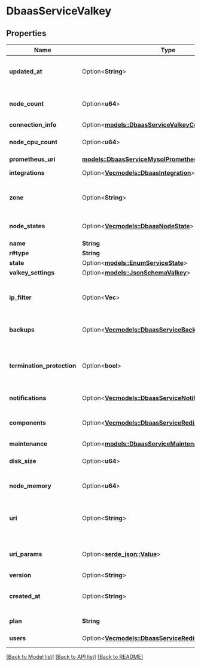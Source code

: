 # DbaasServiceValkey

## Properties

Name | Type | Description | Notes
------------ | ------------- | ------------- | -------------
**updated_at** | Option<**String**> | Service last update timestamp (ISO 8601) | [optional]
**node_count** | Option<**u64**> | Number of service nodes in the active plan | [optional]
**connection_info** | Option<[**models::DbaasServiceValkeyConnectionInfo**](dbaas_service_valkey_connection_info.md)> |  | [optional]
**node_cpu_count** | Option<**u64**> | Number of CPUs for each node | [optional]
**prometheus_uri** | [**models::DbaasServiceMysqlPrometheusUri**](dbaas_service_mysql_prometheus_uri.md) |  | 
**integrations** | Option<[**Vec<models::DbaasIntegration>**](dbaas-integration.md)> | Service integrations | [optional]
**zone** | Option<**String**> | The zone where the service is running | [optional]
**node_states** | Option<[**Vec<models::DbaasNodeState>**](dbaas-node-state.md)> | State of individual service nodes | [optional]
**name** | **String** |  | 
**r#type** | **String** |  | 
**state** | Option<[**models::EnumServiceState**](enum-service-state.md)> |  | [optional]
**valkey_settings** | Option<[**models::JsonSchemaValkey**](json-schema-valkey.md)> |  | [optional]
**ip_filter** | Option<**Vec<String>**> | Allowed CIDR address blocks for incoming connections | [optional]
**backups** | Option<[**Vec<models::DbaasServiceBackup>**](dbaas-service-backup.md)> | List of backups for the service | [optional]
**termination_protection** | Option<**bool**> | Service is protected against termination and powering off | [optional]
**notifications** | Option<[**Vec<models::DbaasServiceNotification>**](dbaas-service-notification.md)> | Service notifications | [optional]
**components** | Option<[**Vec<models::DbaasServiceRedisComponentsInner>**](dbaas_service_redis_components_inner.md)> | Service component information objects | [optional]
**maintenance** | Option<[**models::DbaasServiceMaintenance**](dbaas-service-maintenance.md)> |  | [optional]
**disk_size** | Option<**u64**> | TODO UNIT disk space for data storage | [optional]
**node_memory** | Option<**u64**> | TODO UNIT of memory for each node | [optional]
**uri** | Option<**String**> | URI for connecting to the service (may be absent) | [optional]
**uri_params** | Option<[**serde_json::Value**](.md)> | service_uri parameterized into key-value pairs | [optional]
**version** | Option<**String**> | Valkey version | [optional]
**created_at** | Option<**String**> | Service creation timestamp (ISO 8601) | [optional]
**plan** | **String** | Subscription plan | 
**users** | Option<[**Vec<models::DbaasServiceRedisUsersInner>**](dbaas_service_redis_users_inner.md)> | List of service users | [optional]

[[Back to Model list]](../README.md#documentation-for-models) [[Back to API list]](../README.md#documentation-for-api-endpoints) [[Back to README]](../README.md)


